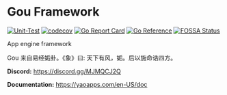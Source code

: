 # Gou Framework

[![Unit-Test](https://github.com/YaoApp/gou/actions/workflows/unit-test.yml/badge.svg)](https://github.com/YaoApp/gou/actions/workflows/unit-test.yml)
[![codecov](https://codecov.io/gh/YaoApp/gou/branch/main/graph/badge.svg?token=0Y9nhoBud9)](https://codecov.io/gh/YaoApp/gou)
[![Go Report Card](https://goreportcard.com/badge/github.com/yaoapp/gou)](https://goreportcard.com/report/github.com/yaoapp/gou)
[![Go Reference](https://pkg.go.dev/badge/github.com/yaoapp/gou.svg)](https://pkg.go.dev/github.com/yaoapp/gou)
[![FOSSA Status](https://app.fossa.com/api/projects/git%2Bgithub.com%2FYaoApp%2Fgou.svg?type=shield)](https://app.fossa.com/projects/git%2Bgithub.com%2FYaoApp%2Fgou?ref=badge_shield)

App engine framework

Gou 来自易经姤卦。《象》曰: 天下有风，姤。后以施命诰四方。

**Discord:** https://discord.gg/MJMQCJ2Q

**Documentation:** https://yaoapps.com/en-US/doc
